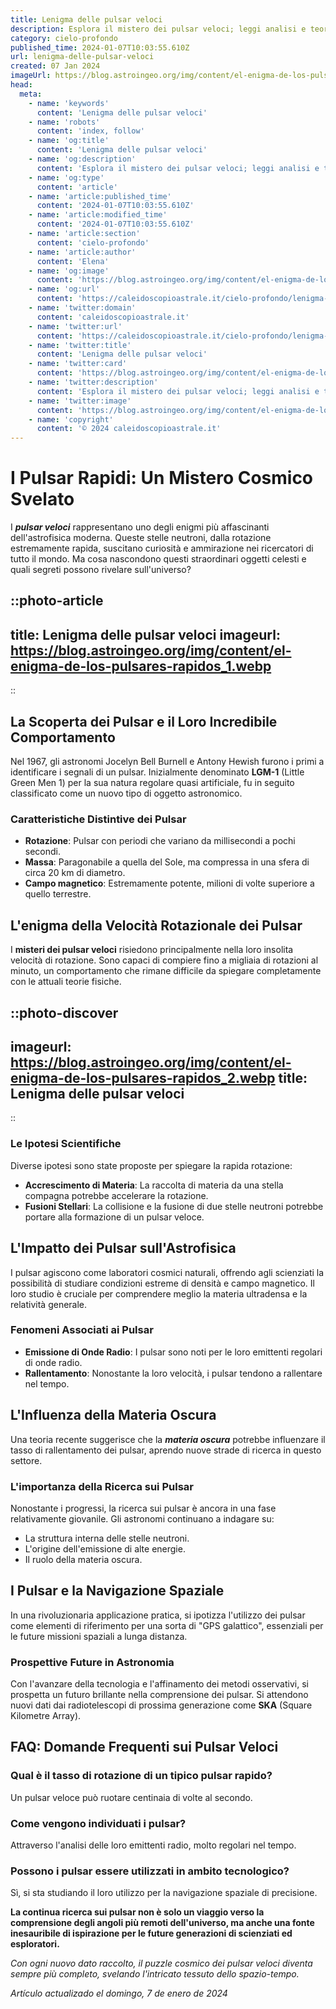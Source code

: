 ```yaml
---
title: Lenigma delle pulsar veloci
description: Esplora il mistero dei pulsar veloci; leggi analisi e teorie affascinanti che stanno intrigando gli astronomi. Scopri di più sul blog!
category: cielo-profondo
published_time: 2024-01-07T10:03:55.610Z
url: lenigma-delle-pulsar-veloci
created: 07 Jan 2024
imageUrl: https://blog.astroingeo.org/img/content/el-enigma-de-los-pulsares-rapidos_1.webp
head:
  meta:
    - name: 'keywords'
      content: 'Lenigma delle pulsar veloci'
    - name: 'robots'
      content: 'index, follow'
    - name: 'og:title'
      content: 'Lenigma delle pulsar veloci'
    - name: 'og:description'
      content: 'Esplora il mistero dei pulsar veloci; leggi analisi e teorie affascinanti che stanno intrigando gli astronomi. Scopri di più sul blog!'
    - name: 'og:type'
      content: 'article'
    - name: 'article:published_time'
      content: '2024-01-07T10:03:55.610Z'
    - name: 'article:modified_time'
      content: '2024-01-07T10:03:55.610Z'
    - name: 'article:section'
      content: 'cielo-profondo'
    - name: 'article:author'
      content: 'Elena'
    - name: 'og:image'
      content: 'https://blog.astroingeo.org/img/content/el-enigma-de-los-pulsares-rapidos_1.webp'
    - name: 'og:url'
      content: 'https://caleidoscopioastrale.it/cielo-profondo/lenigma-delle-pulsar-veloci'
    - name: 'twitter:domain'
      content: 'caleidoscopioastrale.it'
    - name: 'twitter:url'
      content: 'https://caleidoscopioastrale.it/cielo-profondo/lenigma-delle-pulsar-veloci'
    - name: 'twitter:title'
      content: 'Lenigma delle pulsar veloci'
    - name: 'twitter:card'
      content: 'https://blog.astroingeo.org/img/content/el-enigma-de-los-pulsares-rapidos_1.webp'
    - name: 'twitter:description'
      content: 'Esplora il mistero dei pulsar veloci; leggi analisi e teorie affascinanti che stanno intrigando gli astronomi. Scopri di più sul blog!'
    - name: 'twitter:image'
      content: 'https://blog.astroingeo.org/img/content/el-enigma-de-los-pulsares-rapidos_1.webp'
    - name: 'copyright'
      content: '© 2024 caleidoscopioastrale.it'
---
```

# I Pulsar Rapidi: Un Mistero Cosmico Svelato

I ***pulsar veloci*** rappresentano uno degli enigmi più affascinanti dell'astrofisica moderna. Queste stelle neutroni, dalla rotazione estremamente rapida, suscitano curiosità e ammirazione nei ricercatori di tutto il mondo. Ma cosa nascondono questi straordinari oggetti celesti e quali segreti possono rivelare sull'universo?

::photo-article
---
title: Lenigma delle pulsar veloci
imageurl: https://blog.astroingeo.org/img/content/el-enigma-de-los-pulsares-rapidos_1.webp
---
::

## La Scoperta dei Pulsar e il Loro Incredibile Comportamento

Nel 1967, gli astronomi Jocelyn Bell Burnell e Antony Hewish furono i primi a identificare i segnali di un pulsar. Inizialmente denominato **LGM-1** (Little Green Men 1) per la sua natura regolare quasi artificiale, fu in seguito classificato come un nuovo tipo di oggetto astronomico.

### Caratteristiche Distintive dei Pulsar

- **Rotazione**: Pulsar con periodi che variano da millisecondi a pochi secondi.
- **Massa**: Paragonabile a quella del Sole, ma compressa in una sfera di circa 20 km di diametro.
- **Campo magnetico**: Estremamente potente, milioni di volte superiore a quello terrestre.

## L'enigma della Velocità Rotazionale dei Pulsar

I **misteri dei pulsar veloci** risiedono principalmente nella loro insolita velocità di rotazione. Sono capaci di compiere fino a migliaia di rotazioni al minuto, un comportamento che rimane difficile da spiegare completamente con le attuali teorie fisiche.

::photo-discover
---
imageurl: https://blog.astroingeo.org/img/content/el-enigma-de-los-pulsares-rapidos_2.webp
title: Lenigma delle pulsar veloci
---
::

### Le Ipotesi Scientifiche

Diverse ipotesi sono state proposte per spiegare la rapida rotazione:

- **Accrescimento di Materia**: La raccolta di materia da una stella compagna potrebbe accelerare la rotazione.
- **Fusioni Stellari**: La collisione e la fusione di due stelle neutroni potrebbe portare alla formazione di un pulsar veloce.

## L'Impatto dei Pulsar sull'Astrofisica

I pulsar agiscono come laboratori cosmici naturali, offrendo agli scienziati la possibilità di studiare condizioni estreme di densità e campo magnetico. Il loro studio è cruciale per comprendere meglio la materia ultradensa e la relatività generale.

### Fenomeni Associati ai Pulsar

- **Emissione di Onde Radio**: I pulsar sono noti per le loro emittenti regolari di onde radio.
- **Rallentamento**: Nonostante la loro velocità, i pulsar tendono a rallentare nel tempo.

## L'Influenza della Materia Oscura

Una teoria recente suggerisce che la ***materia oscura*** potrebbe influenzare il tasso di rallentamento dei pulsar, aprendo nuove strade di ricerca in questo settore.

### L'importanza della Ricerca sui Pulsar

Nonostante i progressi, la ricerca sui pulsar è ancora in una fase relativamente giovanile. Gli astronomi continuano a indagare su:

- La struttura interna delle stelle neutroni.
- L'origine dell'emissione di alte energie.
- Il ruolo della materia oscura.

## I Pulsar e la Navigazione Spaziale

In una rivoluzionaria applicazione pratica, si ipotizza l'utilizzo dei pulsar come elementi di riferimento per una sorta di "GPS galattico", essenziali per le future missioni spaziali a lunga distanza.

### Prospettive Future in Astronomia

Con l'avanzare della tecnologia e l'affinamento dei metodi osservativi, si prospetta un futuro brillante nella comprensione dei pulsar. Si attendono nuovi dati dai radiotelescopi di prossima generazione come **SKA** (Square Kilometre Array).

## FAQ: Domande Frequenti sui Pulsar Veloci

### Qual è il tasso di rotazione di un tipico pulsar rapido?
Un pulsar veloce può ruotare centinaia di volte al secondo.

### Come vengono individuati i pulsar?
Attraverso l'analisi delle loro emittenti radio, molto regolari nel tempo.

### Possono i pulsar essere utilizzati in ambito tecnologico?
Sì, si sta studiando il loro utilizzo per la navigazione spaziale di precisione.

**La continua ricerca sui pulsar non è solo un viaggio verso la comprensione degli angoli più remoti dell'universo, ma anche una fonte inesauribile di ispirazione per le future generazioni di scienziati ed esploratori.**

*Con ogni nuovo dato raccolto, il puzzle cosmico dei pulsar veloci diventa sempre più completo, svelando l'intricato tessuto dello spazio-tempo.*

_Artículo actualizado el domingo, 7 de enero de 2024_